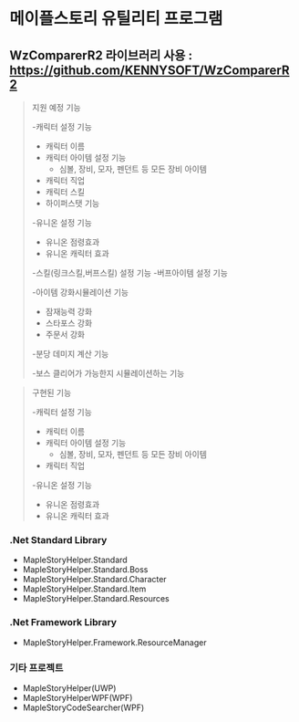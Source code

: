 메이플스토리 유틸리티 프로그램
=============
WzComparerR2 라이브러리 사용 : https://github.com/KENNYSOFT/WzComparerR2
----------------------------


>지원 예정 기능
>
>-캐릭터 설정 기능
>   - 캐릭터 이름
>   - 캐릭터 아이템 설정 기능
>       - 심볼, 장비, 모자, 펜던트 등 모든 장비 아이템
>   - 캐릭터 직업
>   - 캐릭터 스킬
>   - 하이퍼스탯 기능
>   
>-유니온 설정 기능
>   - 유니온 점령효과
>   - 유니온 캐릭터 효과
>   
>-스킬(링크스킬,버프스킬) 설정 기능
>   -버프아이템 설정 기능
>
>-아이템 강화시뮬레이션 기능
>   - 잠재능력 강화
>   - 스타포스 강화
>   - 주문서 강화
>
>-분당 데미지 계산 기능
>
>-보스 클리어가 가능한지 시뮬레이션하는 기능

>구현된 기능
>
>-캐릭터 설정 기능
>   - 캐릭터 이름
>   - 캐릭터 아이템 설정 기능
>       - 심볼, 장비, 모자, 펜던트 등 모든 장비 아이템
>   - 캐릭터 직업
>   
>-유니온 설정 기능
>   - 유니온 점령효과
>   - 유니온 캐릭터 효과

### .Net Standard Library
* MapleStoryHelper.Standard
* MapleStoryHelper.Standard.Boss
* MapleStoryHelper.Standard.Character
* MapleStoryHelper.Standard.Item
* MapleStoryHelper.Standard.Resources

### .Net Framework Library
* MapleStoryHelper.Framework.ResourceManager

### 기타 프로젝트
* MapleStoryHelper(UWP)
* MapleStoryHelperWPF(WPF)
* MapleStoryCodeSearcher(WPF)
